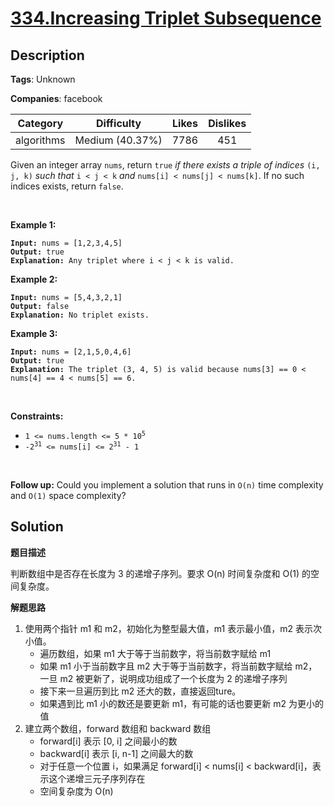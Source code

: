 # [334.Increasing Triplet Subsequence](https://leetcode.com/problems/increasing-triplet-subsequence/description/)

## Description

**Tags**: Unknown

**Companies**: facebook

| Category | Difficulty | Likes | Dislikes |
| :------: | :--------: | :---: | :------: |
| algorithms | Medium (40.37%) | 7786 | 451 |

<p>Given an integer array <code>nums</code>, return <code>true</code><em> if there exists a triple of indices </em><code>(i, j, k)</code><em> such that </em><code>i &lt; j &lt; k</code><em> and </em><code>nums[i] &lt; nums[j] &lt; nums[k]</code>. If no such indices exists, return <code>false</code>.</p>
<p>&nbsp;</p>
<p><strong class="example">Example 1:</strong></p>
<pre><code><strong>Input:</strong> nums = [1,2,3,4,5]
<strong>Output:</strong> true
<strong>Explanation:</strong> Any triplet where i &lt; j &lt; k is valid.</code></pre>
<p><strong class="example">Example 2:</strong></p>
<pre><code><strong>Input:</strong> nums = [5,4,3,2,1]
<strong>Output:</strong> false
<strong>Explanation:</strong> No triplet exists.</code></pre>
<p><strong class="example">Example 3:</strong></p>
<pre><code><strong>Input:</strong> nums = [2,1,5,0,4,6]
<strong>Output:</strong> true
<strong>Explanation:</strong> The triplet (3, 4, 5) is valid because nums[3] == 0 &lt; nums[4] == 4 &lt; nums[5] == 6.</code></pre>
<p>&nbsp;</p>
<p><strong>Constraints:</strong></p>
<ul>
  <li><code>1 &lt;= nums.length &lt;= 5 * 10<sup>5</sup></code></li>
  <li><code>-2<sup>31</sup> &lt;= nums[i] &lt;= 2<sup>31</sup> - 1</code></li>
</ul>
<p>&nbsp;</p>
<strong>Follow up:</strong> Could you implement a solution that runs in <code>O(n)</code> time complexity and <code>O(1)</code> space complexity?

## Solution

**题目描述**

判断数组中是否存在长度为 3 的递增子序列。要求 O(n) 时间复杂度和 O(1) 的空间复杂度。

**解题思路**

1. 使用两个指针 m1 和 m2，初始化为整型最大值，m1 表示最小值，m2 表示次小值。
   - 遍历数组，如果 m1 大于等于当前数字，将当前数字赋给 m1
   - 如果 m1 小于当前数字且 m2 大于等于当前数字，将当前数字赋给 m2，一旦 m2 被更新了，说明成功组成了一个长度为 2 的递增子序列
   - 接下来一旦遍历到比 m2 还大的数，直接返回ture。
   - 如果遇到比 m1 小的数还是要更新 m1，有可能的话也要更新 m2 为更小的值
2. 建立两个数组，forward 数组和 backward 数组
   - forward[i] 表示 [0, i] 之间最小的数
   - backward[i] 表示 [i, n-1] 之间最大的数
   - 对于任意一个位置 i，如果满足 forward[i] < nums[i] < backward[i]，表示这个递增三元子序列存在
   - 空间复杂度为 O(n)

